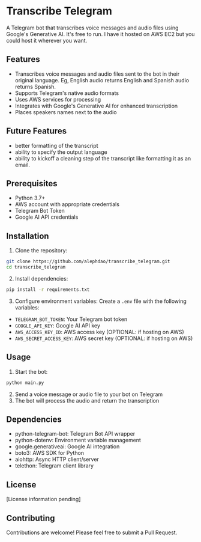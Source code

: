 # Transcribe Telegram

A Telegram bot that transcribes voice messages and audio files using Google's Generative AI. It's free to run. I have it hosted on AWS EC2 but you could host it wherever you want. 

## Features

- Transcribes voice messages and audio files sent to the bot in their original language. Eg, English audio returns English and Spanish audio returns Spanish. 
- Supports Telegram's native audio formats
- Uses AWS services for processing
- Integrates with Google's Generative AI for enhanced transcription
- Places speakers names next to the audio

## Future Features
- better formatting of the transcript
- ability to specify the output language
- ability to kickoff a cleaning step of the transcript like formatting it as an email. 

## Prerequisites

- Python 3.7+
- AWS account with appropriate credentials
- Telegram Bot Token
- Google AI API credentials

## Installation

1. Clone the repository:
```bash
git clone https://github.com/alephdao/transcribe_telegram.git
cd transcribe_telegram
```

2. Install dependencies:
```bash
pip install -r requirements.txt
```

3. Configure environment variables:
Create a `.env` file with the following variables:
- `TELEGRAM_BOT_TOKEN`: Your Telegram bot token
- `GOOGLE_API_KEY`: Google AI API key
-  `AWS_ACCESS_KEY_ID`: AWS access key (OPTIONAL: if hosting on AWS)
- `AWS_SECRET_ACCESS_KEY`: AWS secret key (OPTIONAL: if hosting on AWS)

## Usage

1. Start the bot:
```bash
python main.py
```

2. Send a voice message or audio file to your bot on Telegram
3. The bot will process the audio and return the transcription

## Dependencies

- python-telegram-bot: Telegram Bot API wrapper
- python-dotenv: Environment variable management
- google.generativeai: Google AI integration
- boto3: AWS SDK for Python
- aiohttp: Async HTTP client/server
- telethon: Telegram client library

## License

[License information pending]

## Contributing

Contributions are welcome! Please feel free to submit a Pull Request.
